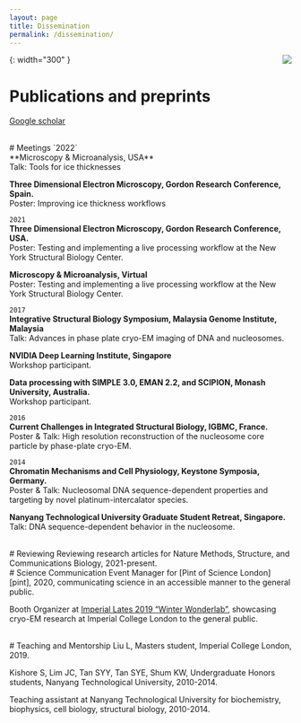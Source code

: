 ```yaml
---
layout: page
title: Dissemination
permalink: /dissemination/
---
```

<img align="right" src="/assets/MMtalk.jpeg">{: width="300" }
# Publications and preprints
[Google scholar][googlescholar]

<br>
# Meetings
`2022`<br>
**Microscopy & Microanalysis, USA**<br>
Talk: Tools for ice thicknesses

**Three Dimensional Electron Microscopy, Gordon Research Conference, Spain.**<br>
Poster: Improving ice thickness workflows

`2021`<br>
**Three Dimensional Electron Microscopy, Gordon Research Conference, USA.**<br>
Poster: Testing and implementing a live processing workflow at the New York Structural Biology Center.

**Microscopy & Microanalysis, Virtual**<br>
Poster: Testing and implementing a live processing workflow at the New York Structural Biology Center.

`2017`<br>
**Integrative Structural Biology Symposium, Malaysia Genome Institute, Malaysia**<br>
Talk: Advances in phase plate cryo-EM imaging of DNA and nucleosomes.

**NVIDIA Deep Learning Institute, Singapore**<br>
Workshop participant.

**Data processing with SIMPLE 3.0, EMAN 2.2, and SCIPION, Monash University, Australia.**<br>
Workshop participant.

`2016`<br>
**Current Challenges in Integrated Structural Biology, IGBMC, France.**<br>
Poster & Talk: High resolution reconstruction of the nucleosome core particle by phase-plate cryo-EM.

`2014`<br>
**Chromatin Mechanisms and Cell Physiology, Keystone Symposia, Germany.**<br>
Poster & Talk: Nucleosomal DNA sequence-dependent properties and targeting by novel platinum-intercalator species.

**Nanyang Technological University Graduate Student Retreat, Singapore.**<br>
Talk: DNA sequence-dependent behavior in the nucleosome.

<br>
# Reviewing
Reviewing research articles for Nature Methods, Structure, and Communications Biology, 2021-present.

<br>
# Science Communication
Event Manager for [Pint of Science London][pint], 2020, communicating science in an accessible manner to the general public.<br>

Booth Organizer at [Imperial Lates 2019 “Winter Wonderlab”][lates], showcasing cryo-EM research at Imperial College London to the general public.<br>

<br>
# Teaching and Mentorship
Liu L, Masters student, Imperial College London, 2019.

Kishore S, Lim JC, Tan SYY, Tan SYE, Shum KW, Undergraduate Honors students, Nanyang Technological University, 2010-2014.

Teaching assistant at Nanyang Technological University for biochemistry, biophysics, cell biology, structural biology, 2010-2014.

<br>

[googlescholar]: https://scholar.google.com/citations?hl=en&user=luJFDNQAAAAJ&view_op=list_works&sortby=pubdate
[pint]: https://pintofscience.co.uk/
[lates]: https://www.imperial.ac.uk/events/96204/imperial-lates-winter-wonderlab/
